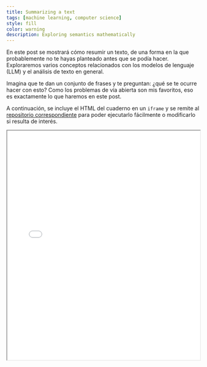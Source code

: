 ```yaml
---
title: Summarizing a text
tags: [machine learning, computer science]
style: fill
color: warning
description: Exploring semantics mathematically
---
```


En este post se mostrará cómo resumir un texto, de una forma en la que probablemente no te hayas planteado antes que se podía hacer. Exploraremos varios conceptos relacionados con los modelos de lenguaje (LLM) y el análisis de texto en general.

Imagina que te dan un conjunto de frases y te preguntan: ¿qué se te ocurre hacer con esto? Como los problemas de vía abierta son mis favoritos, eso es exactamente lo que haremos en este post.

A continuación, se incluye el HTML del cuaderno en un `iframe` y se remite al [repositorio correspondiente](https://github.com/agarnung/computerVisionMiscellaneous/tree/main/2025-06-13-summarizing-a-text) para poder ejecutarlo fácilmente o modificarlo si resulta de interés.

<iframe src="../assets/blog_data/2025-06-12-summarizing-a-text/notebook_extended.html" width="100%" height="600px"></iframe>

